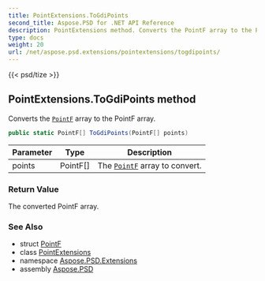 ```yaml
---
title: PointExtensions.ToGdiPoints
second_title: Aspose.PSD for .NET API Reference
description: PointExtensions method. Converts the PointF array to the PointF array
type: docs
weight: 20
url: /net/aspose.psd.extensions/pointextensions/togdipoints/
---
```

{{< psd/tize >}}
## PointExtensions.ToGdiPoints method

Converts the [`PointF`](../../../aspose.psd/pointf/) array to the PointF array.

```csharp
public static PointF[] ToGdiPoints(PointF[] points)
```

| Parameter | Type | Description |
| --- | --- | --- |
| points | PointF[] | The [`PointF`](../../../aspose.psd/pointf/) array to convert. |

### Return Value

The converted PointF array.

### See Also

* struct [PointF](../../../aspose.psd/pointf/)
* class [PointExtensions](../)
* namespace [Aspose.PSD.Extensions](../../pointextensions/)
* assembly [Aspose.PSD](../../../)



